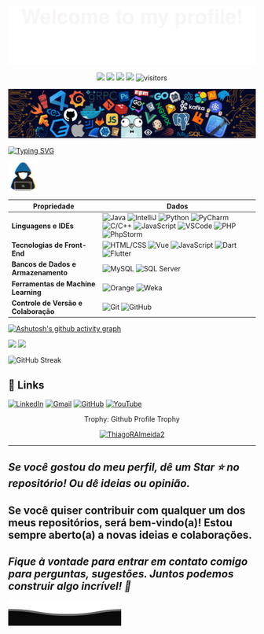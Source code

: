 ![](assets/Bottom_up.svg)

<!--   my-icons -->
<p align="center">
    <a href="https://github.com/ThiagoRAlmeida2/ThiagoRalmeida2"><img src="https://img.shields.io/badge/status-updating-brightgreen.svg"></a>
    <a href="https://github.com/ThiagoRAlmeida2/ThiagoRalmeida2/graphs/contributors"><img src="https://img.shields.io/github/contributors/ThiagoRalmeida2/ThiagoRalmeida2?color=blue"></a>
    <a href="https://github.com/ThiagoRAlmeida2/ThiagoRalmeida2/stargazers"><img src="https://img.shields.io/github/stars/ThiagoRalmeida2/ThiagoRalmeida2.svg?logo=github"></a>
    <a href="https://github.com/ThiagoRAlmeida2/ThiagoRalmeida2/network/members"><img src="https://img.shields.io/github/forks/ThiagoRalmeida2/ThiagoRalmeida2.svg?color=blue&logo=github"></a>
    <img src="https://visitor-badge.laobi.icu/badge?page_id=ThiagoRALmeida2.ThiagoRAlmeida2" alt="visitors"/>   
</p>

<!--   my-header-img -->
![](./src/header_.png)


<!--   my-ticker -->
[![Typing SVG](https://readme-typing-svg.herokuapp.com?color=%2336BCF7&center=true&vCenter=true&width=600&lines=Oi,+eu+sou+Thiago+Ribeiro;+Bem-vindo+ao+meu+perfil!;+Eu+sou+um+estudante+apaixonado+por+programação;+Interesses+em+física,+back-end+e+frameworks)](https://git.io/typing-svg)



<!--   my-skils -->
<img src = "https://github.com/0xAbdulKhalid/0xAbdulKhalid/raw/main/assets/mdImages/about_me.gif" width = 60px>

| Propriedade                                     | Dados                                                                                             |
|------------------------------------------------|---------------------------------------------------------------------------------------------------|
| **Linguagens e IDEs**                            | ![Java](https://img.shields.io/badge/-Java-007396?style=flat&logo=java) ![IntelliJ](https://img.shields.io/badge/-IntelliJ-000000?style=flat&logo=intellij-idea) ![Python](https://img.shields.io/badge/-Python-3776AB?style=flat&logo=python) ![PyCharm](https://img.shields.io/badge/-PyCharm-000000?style=flat&logo=pycharm) ![C/C++](https://img.shields.io/badge/-C/C++-00599C?style=flat&logo=c)  ![JavaScript](https://img.shields.io/badge/-JavaScript-F7DF1E?style=flat&logo=javascript)  ![VSCode](https://img.shields.io/badge/-VSCode-007ACC?style=flat&logo=visual-studio-code) ![PHP](https://img.shields.io/badge/-PHP-777BB4?style=flat&logo=php) ![PhpStorm](https://img.shields.io/badge/-PhpStorm-000000?style=flat&logo=phpstorm) |
| **Tecnologias de Front-End**                     | ![HTML/CSS](https://img.shields.io/badge/-HTML/CSS-E34F26?style=flat&logo=html5) ![Vue](https://img.shields.io/badge/-Vue-4FC08D?style=flat&logo=vue.js) ![JavaScript](https://img.shields.io/badge/-JavaScript-F7DF1E?style=flat&logo=javascript) ![Dart](https://img.shields.io/badge/-Dart-0175C2?style=flat&logo=dart) ![Flutter](https://img.shields.io/badge/-Flutter-02569B?style=flat&logo=flutter) |
| **Bancos de Dados e Armazenamento**               | ![MySQL](https://img.shields.io/badge/-MySQL-444444?style=flat&logo=MySQL) ![SQL Server](https://img.shields.io/badge/-SQL_Server-CC2927?style=flat&logo=microsoft-sql-server)     |
| **Ferramentas de Machine Learning**               | ![Orange](https://img.shields.io/badge/-Orange-FFA500?style=flat&logo=orange) ![Weka](https://img.shields.io/badge/-Weka-469A1F?style=flat&logo=weka)                                 |
| **Controle de Versão e Colaboração**               | ![Git](https://img.shields.io/badge/-Git-F05032?style=flat&logo=git) ![GitHub](https://img.shields.io/badge/-GitHub-181717?style=flat&logo=github)                                       |

<!--   Profile Summary -->
[![Ashutosh's github activity graph](https://github-readme-activity-graph.vercel.app/graph?username=ThiagoRAlmeida2&bg_color=0d1117&color=c9d1d9&line=58a6ff&point=ffffff&area=true&hide_border=true)](https://github.com/ashutosh00710/github-readme-activity-graph)

<!--   GitHub Stats -->
<div> 
    <img height="200px" src="https://github-readme-stats.vercel.app/api?username=ThiagoRAlmeida2&show_icons=true&theme=github_dark&hide_border=true&count_private=true" />
    <img height="200px" src="https://github-readme-stats.vercel.app/api/top-langs/?username=ThiagoRAlmeida2&layout=compact&langs_count=7&theme=github_dark&hide_border=true" />
</div>

<!--   GitHub Streak -->
![GitHub Streak](http://github-readme-streak-stats.herokuapp.com?user=ThiagoRAlmeida2&theme=github_dark&hide_border=true&background=0d1117&ring=58a6ff&fire=58a6ff&currStreakLabel=c9d1d9&sideLabels=c9d1d9&sideNums=c9d1d9&currStreakNum=c9d1d9&dates=c9d1d9)


## 🔗 Links

[![LinkedIn](https://img.shields.io/badge/linkedin-0A66C2?style=for-the-badge&logo=linkedin&logoColor=white)](https://www.linkedin.com/in/thiago-ribeiro-139727260/)
[![Gmail](https://img.shields.io/badge/Gmail-D14836?style=for-the-badge&logo=gmail&logoColor=white)](mailto:thiagoralmeida23@gmail.com)
[![GitHub](https://img.shields.io/badge/github-181717?style=for-the-badge&logo=github&logoColor=white)](https://github.com/ThiagoRAlmeida2)
[![YouTube](https://img.shields.io/badge/YouTube-FF0000?style=for-the-badge&logo=youtube&logoColor=white)](https://www.youtube.com/@Thiago.Ralmeida2)

<div align="center">
<summary>Trophy: Github Profile Trophy</summary>
</div>

<p align="center"> 
<a href="https://github.com/ryo-ma/github-profile-trophy"><img src="https://github-profile-trophy.vercel.app/?username=ThiagoRAlmeida2" alt="ThiagoRAlmeida2" /></a>
</p>

---
  *Se você gostou do meu perfil, dê um Star ⭐ no repositório! Ou dê ideias ou opinião.* 
---
Se você quiser contribuir com qualquer um dos meus repositórios, será bem-vindo(a)! Estou sempre aberto(a) a novas ideias e colaborações.
---
  *Fique à vontade para entrar em contato comigo para perguntas, sugestões. Juntos podemos construir algo incrível! 🚀* 
---

![](assets/Bottom_down.svg)
